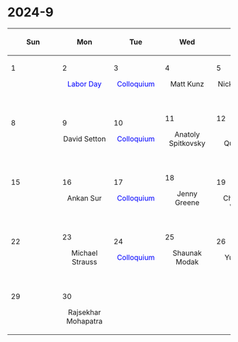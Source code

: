 # 2024-9

|<div style='max-width:100px;width:100px'><p>Sun</p></div>|<div style='max-width:100px;width:100px'><p>Mon</p></div>|<div style='max-width:100px;width:100px'><p>Tue</p></div>|<div style='max-width:100px;width:100px'><p>Wed</p></div>|<div style='max-width:100px;width:100px'><p>Thu</p></div>|<div style='max-width:100px;width:100px'><p>Fri</p></div>|<div style='max-width:100px;width:100px'><p>Sat</p></div>|
|:-:|:-:|:-:|:-:|:-:|:-:|:-:|
|<p align='left'>1</p><p><br/><br/></p>|<p align='left'>2</p><p><span style='color:blue'>Labor Day</span><br/><br/></p>|<p align='left'>3</p><p><span style='color:blue'>Colloquium</span><br/><br/></p>|<p align='left'>4</p><p>Matt Kunz<br/><br/></p>|<p align='left'>5</p><p>Nick Loudas<br/><br/></p>|<p align='left'>6</p><p>Yue Pan<br/><br/></p>|<p align='left'>7</p><p><br/><br/></p>|
|<p align='left'>8</p><p><br/><br/></p>|<p align='left'>9</p><p>David Setton<br/><br/></p>|<p align='left'>10</p><p><span style='color:blue'>Colloquium</span><br/><br/></p>|<p align='left'>11</p><p>Anatoly Spitkovsky<br/><br/></p>|<p align='left'>12</p><p>Eliot Quataert<br/><br/></p>|<p align='left'>13</p><p>Sanghyuk<br/> Moon</p>|<p align='left'>14</p><p><br/><br/></p>|
|<p align='left'>15</p><p><br/><br/></p>|<p align='left'>16</p><p>Ankan Sur<br/><br/></p>|<p align='left'>17</p><p><span style='color:blue'>Colloquium</span><br/><br/></p>|<p align='left'>18</p><p>Jenny Greene<br/><br/></p>|<p align='left'>19</p><p>Charlotte<br/> Ward</p>|<p align='left'>20</p><p>Jeremy Goodman<br/><br/></p>|<p align='left'>21</p><p><br/><br/></p>|
|<p align='left'>22</p><p><br/><br/></p>|<p align='left'>23</p><p>Michael Strauss<br/><br/></p>|<p align='left'>24</p><p><span style='color:blue'>Colloquium</span><br/><br/></p>|<p align='left'>25</p><p>Shaunak Modak<br/><br/></p>|<p align='left'>26</p><p>Yubo Su<br/><br/></p>|<p align='left'>27</p><p>Philipp Kempski<br/><br/></p>|<p align='left'>28</p><p><br/><br/></p>|
|<p align='left'>29</p><p><br/><br/></p>|<p align='left'>30</p><p>Rajsekhar<br/> Mohapatra</p>|<p><br/><br/></p> |<p><br/><br/></p> |<p><br/><br/></p> |<p><br/><br/></p> |<p><br/><br/></p> |
